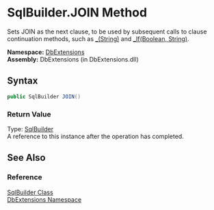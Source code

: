 SqlBuilder.JOIN Method
======================
Sets JOIN as the next clause, to be used by subsequent calls to clause continuation methods, such as [_(String)][1] and [_If(Boolean, String)][2].

**Namespace:** [DbExtensions][3]  
**Assembly:** DbExtensions (in DbExtensions.dll)

Syntax
------

```csharp
public SqlBuilder JOIN()
```

### Return Value
Type: [SqlBuilder][4]  
A reference to this instance after the operation has completed.

See Also
--------

### Reference
[SqlBuilder Class][4]  
[DbExtensions Namespace][3]  

[1]: _.md
[2]: _If_2.md
[3]: ../README.md
[4]: README.md